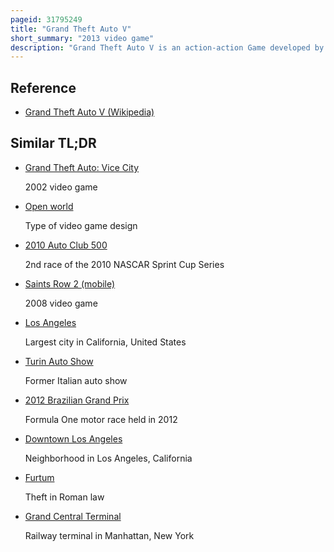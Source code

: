 ```yaml
---
pageid: 31795249
title: "Grand Theft Auto V"
short_summary: "2013 video game"
description: "Grand Theft Auto V is an action-action Game developed by rockstar North and published by Rockstar Games in 2013. It is the seventh main Entry in the grand Theft Auto Series after grand Theft Auto Iv 2008 and the overall fifteenth Instalment. The single-player Story follows three Protagonists Bank robber michael de santa Street Gangster franklin Clinton and Drug Dealer and Gunman Trevor Philips and their Attempts to commit Heists under Pressure from a corrupt Government. Players freely roam San Andreas's open World Countryside and fictional City of Los Santos, based on Los Angeles."
---
```


## Reference

- [Grand Theft Auto V (Wikipedia)](https://en.wikipedia.org/?curid=31795249)

## Similar TL;DR

- [Grand Theft Auto: Vice City](/tldr/en/grand-theft-auto-vice-city)

  2002 video game

- [Open world](/tldr/en/open-world)

  Type of video game design

- [2010 Auto Club 500](/tldr/en/2010-auto-club-500)

  2nd race of the 2010 NASCAR Sprint Cup Series

- [Saints Row 2 (mobile)](/tldr/en/saints-row-2-mobile)

  2008 video game

- [Los Angeles](/tldr/en/los-angeles)

  Largest city in California, United States

- [Turin Auto Show](/tldr/en/turin-auto-show)

  Former Italian auto show

- [2012 Brazilian Grand Prix](/tldr/en/2012-brazilian-grand-prix)

  Formula One motor race held in 2012

- [Downtown Los Angeles](/tldr/en/downtown-los-angeles)

  Neighborhood in Los Angeles, California

- [Furtum](/tldr/en/furtum)

  Theft in Roman law

- [Grand Central Terminal](/tldr/en/grand-central-terminal)

  Railway terminal in Manhattan, New York
